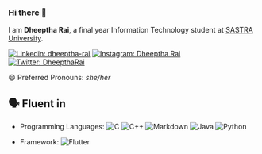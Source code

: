 ### Hi there 👋

I am **Dheeptha Rai**, a final year Information Technology student at [SASTRA University](https://www.sastra.edu/). 

<a href="https://www.linkedin.com/in/dheeptha-rai-63102491/"><img src="https://img.shields.io/badge/Dheeptha Rai%20-%230077B5.svg?&style=for-the-badge&logo=linkedin&logoColor=white" alt="Linkedin: dheeptha-rai"/></a>
<a href="https://www.instagram.com/dheeptharai/"><img src="https://img.shields.io/badge/dheeptharai%20-%23E4405F.svg?&style=for-the-badge&logo=Instagram&logoColor=white" alt="Instagram: Dheeptha Rai" /></a>
<a href="https://twitter.com/DheepthaRai"><img src="https://img.shields.io/badge/DheepthaRai%20-%231DA1F2.svg?&style=for-the-badge&logo=Twitter&logoColor=white" alt="Twitter: DheepthaRai" /></a>
<!--<a href="https://discord.com/channels/@me"><img src="https://img.shields.io/badge/Dheeptha Rai#8461%20-%237289DA.svg?style=for-the-badge&logo=discord&logoColor=white)" alt="Discord: Dheeptha Rai" /></a> 
-->

😄 Preferred Pronouns: *she/her*

## 🗣️ Fluent in
- Programming Languages: <img src="https://img.shields.io/badge/c-%2300599C.svg?style=for-the-badge&logo=c&logoColor=white" alt="C"/> <img src="https://img.shields.io/badge/c++%20-%2300599C.svg?&style=for-the-badge&logo=c%2B%2B&ogoColor=white" alt="C++"/> <img src="https://img.shields.io/badge/markdown-%23000000.svg?&style=for-the-badge&logo=markdown&logoColor=white" alt="Markdown"/> <img src="https://img.shields.io/badge/java-%23ED8B00.svg?style=for-the-badge&logo=java&logoColor=white" alt="Java"/> <img src="https://img.shields.io/badge/python%20-%2314354C.svg?&style=for-the-badge&logo=python&logoColor=white" alt="Python"/> 

- Framework: <img src="https://img.shields.io/badge/Flutter-%2302569B.svg?style=for-the-badge&logo=Flutter&logoColor=white" alt="Flutter"/>


<!--
- 🔭 I’m currently working on ...
- 🌱 I’m currently learning ...
- 👯 I’m looking to collaborate on ...
- 🤔 I’m looking for help with ...
- 💬 Ask me about ...
- 📫 How to reach me: ...
- 😄 Pronouns: ...
- ⚡ Fun fact: ...
-->
